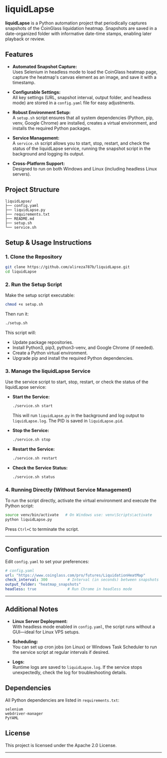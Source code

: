 # liquidLapse

**liquidLapse** is a Python automation project that periodically captures snapshots of the CoinGlass liquidation heatmap. Snapshots are saved in a date-organized folder with informative date-time stamps, enabling later playback or review.

## Features

- **Automated Snapshot Capture:**  
  Uses Selenium in headless mode to load the CoinGlass heatmap page, capture the heatmap's canvas element as an image, and save it with a timestamp.
  
- **Configurable Settings:**  
  All key settings (URL, snapshot interval, output folder, and headless mode) are stored in a `config.yaml` file for easy adjustments.

- **Robust Environment Setup:**  
  A `setup.sh` script ensures that all system dependencies (Python, pip, venv, Google Chrome) are installed, creates a virtual environment, and installs the required Python packages.

- **Service Management:**  
  A `service.sh` script allows you to start, stop, restart, and check the status of the liquidLapse service, running the snapshot script in the background and logging its output.

- **Cross-Platform Support:**  
  Designed to run on both Windows and Linux (including headless Linux servers).

## Project Structure

```
liquidLapse/
├── config.yaml
├── liquidLapse.py
├── requirements.txt
├── README.md
├── setup.sh
└── service.sh
```


## Setup & Usage Instructions

### 1. Clone the Repository

```bash
git clone https://github.com/alireza787b/liquidLapse.git
cd liquidLapse
```

### 2. Run the Setup Script

Make the setup script executable:

```bash
chmod +x setup.sh
```

Then run it:

```bash
./setup.sh
```

This script will:
- Update package repositories.
- Install Python3, pip3, python3-venv, and Google Chrome (if needed).
- Create a Python virtual environment.
- Upgrade pip and install the required Python dependencies.

### 3. Manage the liquidLapse Service

Use the service script to start, stop, restart, or check the status of the liquidLapse service:

- **Start the Service:**
  ```bash
  ./service.sh start
  ```
  This will run `liquidLapse.py` in the background and log output to `liquidLapse.log`. The PID is saved in `liquidLapse.pid`.

- **Stop the Service:**
  ```bash
  ./service.sh stop
  ```

- **Restart the Service:**
  ```bash
  ./service.sh restart
  ```

- **Check the Service Status:**
  ```bash
  ./service.sh status
  ```

### 4. Running Directly (Without Service Management)

To run the script directly, activate the virtual environment and execute the Python script:

```bash
source venv/bin/activate   # On Windows use: venv\Scripts\activate
python liquidLapse.py
```

Press `Ctrl+C` to terminate the script.

---

## Configuration

Edit `config.yaml` to set your preferences:

```yaml
# config.yaml
url: "https://www.coinglass.com/pro/futures/LiquidationHeatMap"
check_interval: 300         # Interval (in seconds) between snapshots
output_folder: "heatmap_snapshots"
headless: true              # Run Chrome in headless mode
```

---

## Additional Notes

- **Linux Server Deployment:**  
  With headless mode enabled in `config.yaml`, the script runs without a GUI—ideal for Linux VPS setups.
  
- **Scheduling:**  
  You can set up cron jobs (on Linux) or Windows Task Scheduler to run the service script at regular intervals if desired.

- **Logs:**  
  Runtime logs are saved to `liquidLapse.log`. If the service stops unexpectedly, check the log for troubleshooting details.

## Dependencies

All Python dependencies are listed in `requirements.txt`:
```
selenium
webdriver-manager
PyYAML
```

## License

This project is licensed under the Apache 2.0 License.

---
